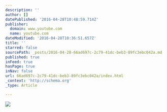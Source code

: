 ```yaml
---
description: ''
author: []
datePublished: '2016-04-28T10:48:59.714Z'
publisher:
  domain: www.youtube.com
  name: youtube.com
dateModified: '2016-04-28T10:36:51.657Z'
title: ''
starred: false
sourcePath: _posts/2016-04-28-66ad697c-2c79-41dc-beb3-89fc3ebc042a.md
published: true
inFeed: true
hasPage: true
inNav: false
url: 66ad697c-2c79-41dc-beb3-89fc3ebc042a/index.html
_context: 'http://schema.org'
_type: Article

---
```

![](https://i.ytimg.com/vi/vKQfRPcqXXc/hqdefault.jpg?custom=true&w=320&h=180&stc=true&jpg444=true&jpgq=90&sp=68&sigh=LcT7fLmjMQGVUOseuKPTurE5fv8)